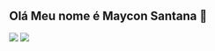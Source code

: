 ## Olá Meu nome é Maycon Santana 👋

<picture>
  <source
    srcset="https://github-readme-stats.vercel.app/api?username=Mjssantana&show_icons=true&theme=transparent&locale=pt-br&card_width=250px&custom_title=Estatisticas+de+MayconSantana"
    media="(prefers-color-scheme: dark)"
  />
  <img src="https://github-readme-stats.vercel.app/api?username=Mjssantana&show_icons=true" />
</picture>

<img src="https://github-readme-stats.vercel.app/api/top-langs/?username=Mjssantana&show_icons=true&theme=transparent&include_all_commits=true&count_private=true"/>
<!--
![Top Langs](https://github-readme-stats.vercel.app/api/top-langs/?username=Mjssantana&hide_progress=true)
[![Harlok's wakatime stats](https://github-readme-stats.vercel.app/api/wakatime?username=Mjssantana)](https://github.com/anuraghazra/github-readme-stats)-->

